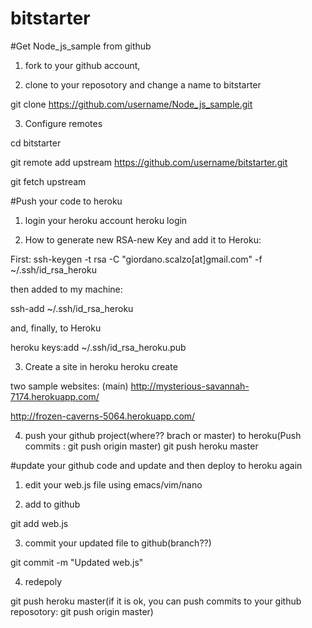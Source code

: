 bitstarter
==========

#Get Node_js_sample from github

1. fork to your github account, 

2. clone to your reposotory and change a name to bitstarter
 
  git clone https://github.com/username/Node_js_sample.git

3. Configure remotes
 
  cd bitstarter

  git remote add upstream https://github.com/username/bitstarter.git

  git fetch upstream

#Push your code to heroku
1. login your heroku account
  heroku login

2. How to generate new RSA-new Key and add it to Heroku:

  First:
  ssh-keygen -t rsa -C "giordano.scalzo[at]gmail.com" -f  ~/.ssh/id_rsa_heroku

  then added to my machine:

  ssh-add ~/.ssh/id_rsa_heroku

  and, finally, to Heroku

  heroku keys:add ~/.ssh/id_rsa_heroku.pub

3. Create a site in heroku
  heroku create

  two sample websites:
  (main)
  http://mysterious-savannah-7174.herokuapp.com/

  http://frozen-caverns-5064.herokuapp.com/

4. push your github project(where?? brach or master) to heroku(Push commits : git push origin master)
  git push heroku master

#update your github code and update and then deploy to heroku again
1. edit your web.js file using emacs/vim/nano

2. add to github

 git add web.js
 
3. commit your updated file to github(branch??)

 git commit -m "Updated web.js"
 
4. redepoly

 git push heroku master(if it is ok, you can push commits to your github reposotory: git push origin master)
 



